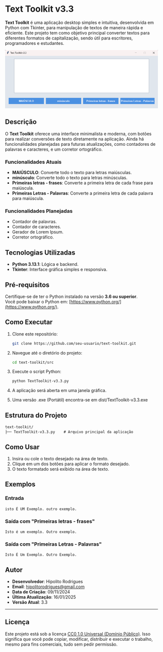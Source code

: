 # Text Toolkit v3.3

**Text Toolkit** é uma aplicação desktop simples e intuitiva, desenvolvida em Python com Tkinter, para manipulação de textos de maneira rápida e eficiente. Este projeto tem como objetivo principal converter textos para diferentes formatos de capitalização, sendo útil para escritores, programadores e estudantes.

![alt text](https://github.com/hipolitorodrigues/text-toolkit/blob/9894f127fd6e586bf979e6ec06b45ac1d2423d6f/assets/images/sampling.png)

## Descrição

O **Text Toolkit** oferece uma interface minimalista e moderna, com botões para realizar conversões de texto diretamente na aplicação. Ainda há funcionalidades planejadas para futuras atualizações, como contadores de palavras e caracteres, e um corretor ortográfico.

### Funcionalidades Atuais

- **MAIÚSCULO**: Converte todo o texto para letras maiúsculas.
- **minúsculo**: Converte todo o texto para letras minúsculas.
- **Primeiras letras - frases**: Converte a primeira letra de cada frase para maiúscula.
- **Primeiras Letras - Palavras**: Converte a primeira letra de cada palavra para maiúscula.

### Funcionalidades Planejadas

- Contador de palavras.
- Contador de caracteres.
- Gerador de Lorem Ipsum.
- Corretor ortográfico.

## Tecnologias Utilizadas

- **Python 3.13.1**: Lógica e backend.
- **Tkinter**: Interface gráfica simples e responsiva.

## Pré-requisitos

Certifique-se de ter o Python instalado na versão **3.6 ou superior**.  
Você pode baixar o Python em: [https://www.python.org/](https://www.python.org/).

## Como Executar

1. Clone este repositório:
   ```bash
   git clone https://github.com/seu-usuario/text-toolkit.git
   ```

2. Navegue até o diretório do projeto:
   ```bash
   cd text-toolkit/src
   ```

3. Execute o script Python:
   ```bash
   python TextToolkit-v3.3.py
   ```

4. A aplicação será aberta em uma janela gráfica.

5. Uma versão .exe (Portátil) encontra-se em dist/TextToolkit-v3.3.exe

## Estrutura do Projeto

```plaintext
text-toolkit/
├── TextToolkit-v3.3.py    # Arquivo principal da aplicação
```

## Como Usar

1. Insira ou cole o texto desejado na área de texto.
2. Clique em um dos botões para aplicar o formato desejado.
3. O texto formatado será exibido na área de texto.

## Exemplos

### Entrada
```
isto É UM Exemplo. outro exemplo.
```

### Saída com "Primeiras letras - frases"
```
Isto é um exemplo. Outro exemplo.
```

### Saída com "Primeiras Letras - Palavras"
```
Isto É Um Exemplo. Outro Exemplo.
```

## Autor

- **Desenvolvedor**: Hipolito Rodrigues
- **Email**: [hipolitorodrigues@gmail.com](mailto:hipolitorodrigues@gmail.com)
- **Data de Criação**: 09/11/2024
- **Última Atualização**: 16/01/2025
- **Versão Atual**: 3.3  

---

## Licença

Este projeto está sob a licença [CC0 1.0 Universal (Domínio Público)](https://creativecommons.org/publicdomain/zero/1.0/). Isso significa que você pode copiar, modificar, distribuir e executar o trabalho, mesmo para fins comerciais, tudo sem pedir permissão.
```
